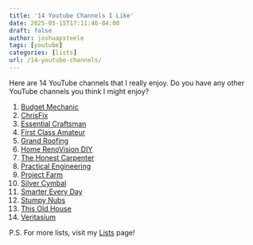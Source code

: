 ```yaml
---
title: '14 Youtube Channels I Like'
date: 2025-05-15T17:11:46-04:00
draft: false
author: joshuapsteele
tags: [youtube]
categories: [lists]
url: /14-youtube-channels/
---
```


Here are 14 YouTube channels that I really enjoy. Do you have any other YouTube channels you think I might enjoy?

1. [Budget Mechanic](https://www.youtube.com/@BudgetMechanicHawaii)
2. [ChrisFix](https://www.youtube.com/@ChrisFix)
3. [Essential Craftsman](https://www.youtube.com/@essentialcraftsman)
4. [First Class Amateur](https://www.youtube.com/@First_Class_Amateur)
5. [Grand Roofing](https://www.youtube.com/@GrandRoofingInc)
6. [Home RenoVision DIY](https://www.youtube.com/@HomeRenoVisionDIY)
7. [The Honest Carpenter](https://www.youtube.com/@TheHonestCarpenter)
8. [Practical Engineering](https://www.youtube.com/@PracticalEngineeringChannel)
9. [Project Farm](https://www.youtube.com/@ProjectFarm)
10. [Silver Cymbal](https://www.youtube.com/@SilverCymbal)
11. [Smarter Every Day](https://www.youtube.com/@smartereveryday)
12. [Stumpy Nubs](https://www.youtube.com/@StumpyNubs)
13. [This Old House](https://www.youtube.com/@thisoldhouse)
14. [Veritasium](https://www.youtube.com/@veritasium)

P.S. For more lists, visit my [Lists](/lists) page!